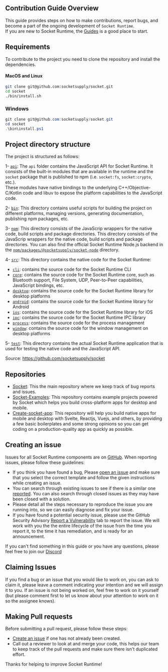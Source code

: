 ## Contribution Guide Overview
This guide provides steps on how to make contributions, report bugs, and become a part of the ongoing development of `Socket Runtime`.  
If you are new to Socket Runtime, the [Guides](https://socketsupply.co/guides/) is a good place to start.    

## Requirements
To contribute to the project you need to clone the repository and install the dependencies. 

#### MacOS and Linux

```bash
git clone git@github.com:socketsupply/socket.git
cd socket 
./bin/install.sh
```
### Windows  

```powershell
git clone git@github.com:socketsupply/socket.git
cd socket 
.\bin\install.ps1
```

## Project directory structure

The project is structured as follows:  

1- [`api`](api/): The `api` folder contains the JavaScript API for Socket Runtime. 
   It consists of the built-in modules that are available in the runtime and the `socket` package that is published to npm (i.e. `socket:fs`, `socket:crypto`, etc.).    
   These modules have native bindings to the underlying C++/Objective-C/Kotlin code and libuv to expose the platform
   capabilities to the JavaScript code.  

2- [`bin`](bin/): This directory contains useful scripts for building the project on different platforms, managing versions,
   generating documentation, publishing npm packages, etc.  

3- [`npm`](npm/): This directory consists of the JavaScrip wrappers for the native code, build scripts and package directories.
   This directory consists of the JavaScrip wrappers for the native code, build scripts and package directories.
   You can also find the official Socket Runtime Node.js backend in the
   [`npm/packages/@socketsupply/socket-node`](npm/packages/%40socketsupply/socket-node/) directory.  

4- [`src`](src/): This directory contains the native code for the Socket Runtime:
  - [`cli`](src/cli/): contains the source code for the Socket Runtime CLI
  - [`core`](src/core/): contains the source code for the Socket Runtime core, such as Bluetooth support,
    File System, UDP, Peer-to-Peer capabilities, JavaScript bindings, etc.
  - [`desktop`](src/desktop/): contains the source code for the Socket Runtime library for desktop platforms
  - [`android`](src/android/): contains the source code for the Socket Runtime library for Android
  - [`ios`](src/ios/): contains the source code for the Socket Runtime library for iOS
  - [`ipc`](src/ipc/): contains the source code for the Socket Runtime IPC library
  - [`process`](src/process/): contains the source code for the process management
  - [`window`](src/window/): contains the source code for the window management on desktop platforms  

5- [`test`](test/): This directory contains the actual Socket Runtime application that is used for testing the native code and the JavaScript API. 

Source: https://github.com/socketsupply/socket

## Repositories
- [Socket](https://github.com/socketsupply/socket): This the main repository where we keep track of bug reports and issues.  
- [Socket-Examples](https://github.com/socketsupply/socket-examples): This repository contains example projects powered by Socket which helps you build cross-platform apps for desktop and mobile.  
- [Create-socket-app](https://github.com/socketsupply/create-socket-app): This repository will help you build native apps for mobile and desktop with Svelte, Reactjs, Vuejs, and others, by providing a few basic boilerplates and some strong opinions so you can get coding on a production-quality app as quickly as possible.  

## Creating an issue
Issues for all Socket Runtime components are on [GitHub](https://github.com/socketsupply/socket). When reporting issues, please follow these guidelines:
- If you think you have found a bug, Please [open an issue](https://github.com/socketsupply/socket/issues/new) and make sure that you select the correct template and follow the given instructions while creating an issue.
- You can search through existing issues to see if there is a similar one [reported](https://github.com/socketsupply/socket/issues). You can also search through closed issues as they may have been closed with a solution.
- Please detail all the steps necessary to reproduce the issue you are running into, so we can easily diagnose and fix your issue. 
- If you have found a potential security issue, please use the GitHub Security Advisory [Report a Vulnerability](https://github.com/socketsupply/socket/security/advisories/new) tab to report the issue. We will work with you the the entire lifecycle of the issue from the time you report it, to the time it has remediation, and is ready for an announcement.
 
If you can't find something in this guide or you have any questions, please feel free to join our [Discord](https://discord.com/invite/YPV32gKCsH)  

## Claiming Issues
If you find a bug or an issue that you would like to work on, you can ask to claim it, please leave a comment indicating your intention and we will assign it to you. If an issue is not being worked on, feel free to work on it yourself (but please comment first to let us know about your attention to work on it so the assignee knows).

## Making Pull requests
Before submitting a pull request, please follow these steps:  
- [Create an issue](https://github.com/socketsupply/socket/issues/new) if one has not already been created.
- Call out a reviewer to look at and merge your code, this helps our team to keep track of the pull requests and make sure there isn't duplicated effort.

Thanks for helping to improve Socket Runtime!
